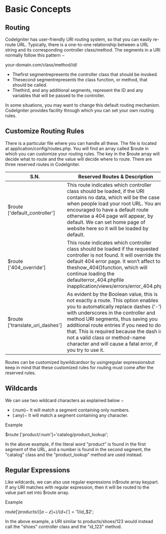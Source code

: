 # Basic Concepts

## Routing

CodeIgniter has user-friendly URI routing system, so that you can easily re-route URL. Typically, there is a one-to-one relationship between a URL string and its corresponding controller class/method. The segments in a URI normally follow this pattern −

your-domain.com/class/method/id/

- Thefirst segmentrepresents the controller class that should be invoked.
- Thesecond segmentrepresents the class function, or method, that should be called.
- Thethird, and any additional segments, represent the ID and any variables that will be passed to the controller.

In some situations, you may want to change this default routing mechanism. CodeIgniter provides facility through which you can set your own routing rules.

## Customize Routing Rules

There is a particular file where you can handle all these. The file is located at application/config/routes.php. You will find an array called $route in which you can customize your routing rules. The key in the $route array will decide what to route and the value will decide where to route. There are three reserved routes in CodeIgniter.

| **S.N.** | **Reserved Routes & Description** |
|---|---|
| $route ['default_controller'] | This route indicates which controller class should be loaded, if the URI contains no data, which will be the case when people load your root URL. You are encouraged to have a default route otherwise a 404 page will appear, by default. We can set home page of website here so it will be loaded by default. |
| $route ['404_override'] | This route indicates which controller class should be loaded if the requested controller is not found. It will override the default 404 error page. It won’t affect to theshow_404()function, which will continue loading the defaulterror_404.phpfile inapplication/views/errors/error_404.php. |
| $route ['translate_uri_dashes'] | As evident by the Boolean value, this is not exactly a route. This option enables you to automatically replace dashes (‘-‘) with underscores in the controller and method URI segments, thus saving you additional route entries if you need to do that. This is required because the dash is not a valid class or method-name character and will cause a fatal error, if you try to use it. |

Routes can be customized bywildcardsor by usingregular expressionsbut keep in mind that these customized rules for routing must come after the reserved rules.

## Wildcards

We can use two wildcard characters as explained below −

- (:num)− It will match a segment containing only numbers.
- (:any)− It will match a segment containing any character.

Example

$route ['product/:num']='catalog/product_lookup';

In the above example, if the literal word "product" is found in the first segment of the URL, and a number is found in the second segment, the "catalog" class and the "product_lookup" method are used instead.

## Regular Expressions

Like wildcards, we can also use regular expressions in$route array keypart. If any URI matches with regular expression, then it will be routed to the value part set into $route array.

Example

$route ['products/([a-z]+)/(d+)']='$1/id_$2';

In the above example, a URI similar to products/shoes/123 would instead call the "shoes" controller class and the "id_123" method.
